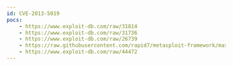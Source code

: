 ```yaml
---
id: CVE-2013-5019
pocs:
    - https://www.exploit-db.com/raw/31814
    - https://www.exploit-db.com/raw/31736
    - https://www.exploit-db.com/raw/26739
    - https://raw.githubusercontent.com/rapid7/metasploit-framework/master/modules/exploits/windows/http/ultraminihttp_bof.rb
    - https://www.exploit-db.com/raw/44472
---
```

